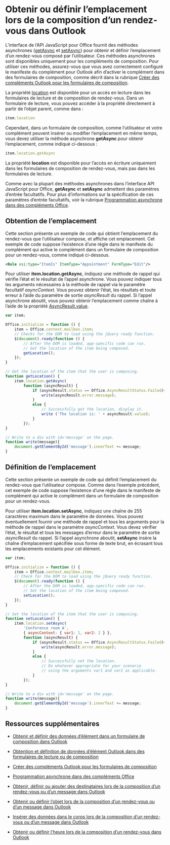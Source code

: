 
# Obtenir ou définir l’emplacement lors de la composition d’un rendez-vous dans Outlook

L’interface de l’API JavaScript pour Office fournit des méthodes asynchrones ([getAsync](../../reference/outlook/Location.md) et [setAsync](../../reference/outlook/Location.md)) pour obtenir et définir l’emplacement d’un rendez-vous composé par l’utilisateur. Ces méthodes asynchrones sont disponibles uniquement pour les compléments de composition. Pour utiliser ces méthodes, assurez-vous que vous avez correctement configuré le manifeste du complément pour Outlook afin d’activer le complément dans des formulaires de composition, comme décrit dans la rubrique [Créer des compléments Outlook pour les formulaires de composition](../outlook/compose-scenario.md).

La propriété [location](../../reference/outlook/Office.context.mailbox.item.md) est disponible pour un accès en lecture dans les formulaires de lecture et de composition de rendez-vous. Dans un formulaire de lecture, vous pouvez accéder à la propriété directement à partir de l’objet parent, comme dans :




```js
item.location
```

Cependant, dans un formulaire de composition, comme l’utilisateur et votre complément peuvent insérer ou modifier l’emplacement en même temps, vous devez utiliser la méthode asynchrone  **getAsync** pour obtenir l’emplacement, comme indiqué ci-dessous :




```js
item.location.getAsync
```

La propriété  **location** est disponible pour l’accès en écriture uniquement dans les formulaires de composition de rendez-vous, mais pas dans les formulaires de lecture.

Comme avec la plupart des méthodes asynchrones dans l’interface API JavaScript pour Office,  **getAsync** et **setAsync** admettent des paramètres d’entrée facultatifs. Pour plus d’informations sur la spécification de ces paramètres d’entrée facultatifs, voir la rubrique [Programmation asynchrone dans des compléments Office](../../docs/develop/asynchronous-programming-in-office-add-ins.md).


## Obtention de l’emplacement


Cette section présente un exemple de code qui obtient l’emplacement du rendez-vous que l’utilisateur compose, et affiche cet emplacement. Cet exemple de code suppose l’existence d’une règle dans le manifeste du complément qui active le complément dans un formulaire de composition pour un rendez-vous, comme indiqué ci-dessous.


```XML
<Rule xsi:type="ItemIs" ItemType="Appointment" FormType="Edit"/>

```

Pour utiliser  **item.location.getAsync**, indiquez une méthode de rappel qui vérifie l’état et le résultat de l’appel asynchrone. Vous pouvez indiquer tous les arguments nécessaires à la méthode de rappel via le paramètre facultatif  _asyncContext_. Vous pouvez obtenir l’état, les résultats et toute erreur à l’aide du paramètre de sortie  _asyncResult_ du rappel. Si l’appel asynchrone aboutit, vous pouvez obtenir l’emplacement comme chaîne à l’aide de la propriété [AsyncResult.value](../../reference/outlook/simple-types.md).




```js
var item;

Office.initialize = function () {
    item = Office.context.mailbox.item;
    // Checks for the DOM to load using the jQuery ready function.
    $(document).ready(function () {
        // After the DOM is loaded, app-specific code can run.
        // Get the location of the item being composed.
        getLocation();
    });
}

// Get the location of the item that the user is composing.
function getLocation() {
    item.location.getAsync(
        function (asyncResult) {
            if (asyncResult.status == Office.AsyncResultStatus.Failed){
                write(asyncResult.error.message);
            }
            else {
                // Successfully got the location, display it.
                write ('The location is: ' + asyncResult.value);
            }
        });
}

// Write to a div with id='message' on the page.
function write(message){
    document.getElementById('message').innerText += message; 
}
```


## Définition de l’emplacement


Cette section présente un exemple de code qui définit l’emplacement du rendez-vous que l’utilisateur compose. Comme dans l’exemple précédent, cet exemple de code suppose l’existence d’une règle dans le manifeste de complément qui active le complément dans un formulaire de composition pour un rendez-vous.

Pour utiliser  **item.location.setAsync**, indiquez une chaîne de 255 caractères maximum dans le paramètre de données. Vous pouvez éventuellement fournir une méthode de rappel et tous les arguments pour la méthode de rappel dans le paramètre  _asyncContext_. Vous devez vérifier l’état, le résultat et tous les messages d’erreur dans le paramètre de sortie  _asyncResult_ du rappel. Si l’appel asynchrone aboutit, **setAsync** insère la chaîne d’emplacement spécifiée sous forme de texte brut, en écrasant tous les emplacements existants pour cet élément.




```js
var item;

Office.initialize = function () {
    item = Office.context.mailbox.item;
    // Check for the DOM to load using the jQuery ready function.
    $(document).ready(function () {
        // After the DOM is loaded, app-specific code can run.
        // Set the location of the item being composed.
        setLocation();
    });
}

// Set the location of the item that the user is composing.
function setLocation() {
    item.location.setAsync(
        'Conference room A',
        { asyncContext: { var1: 1, var2: 2 } },
        function (asyncResult) {
            if (asyncResult.status == Office.AsyncResultStatus.Failed){
                write(asyncResult.error.message);
            }
            else {
                // Successfully set the location.
                // Do whatever appropriate for your scenario
                // using the arguments var1 and var2 as applicable.
            }
        });
}

// Write to a div with id='message' on the page.
function write(message){
    document.getElementById('message').innerText += message; 
}
```


## Ressources supplémentaires



- [Obtenir et définir des données d’élément dans un formulaire de composition dans Outlook](../outlook/get-and-set-item-data-in-a-compose-form.md)
    
- [Obtention et définition de données d’élément Outlook dans des formulaires de lecture ou de composition](../outlook/item-data.md)
    
- [Créer des compléments Outlook pour les formulaires de composition](../outlook/compose-scenario.md)
    
- [Programmation asynchrone dans des compléments Office](../../docs/develop/asynchronous-programming-in-office-add-ins.md)
    
- [Obtenir, définir ou ajouter des destinataires lors de la composition d’un rendez-vous ou d’un message dans Outlook](../outlook/get-set-or-add-recipients.md)
    
- [Obtenir ou définir l’objet lors de la composition d’un rendez-vous ou d’un message dans Outlook](../outlook/get-or-set-the-subject.md)
    
- [Insérer des données dans le corps lors de la composition d’un rendez-vous ou d’un message dans Outlook](../outlook/insert-data-in-the-body.md)
    
- [Obtenir ou définir l’heure lors de la composition d’un rendez-vous dans Outlook](../outlook/get-or-set-the-time-of-an-appointment.md)
    
